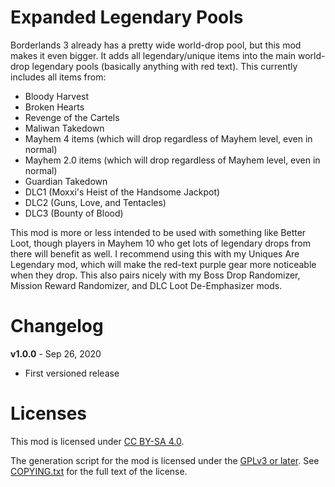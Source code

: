 Expanded Legendary Pools
========================

Borderlands 3 already has a pretty wide world-drop pool, but this mod makes it
even bigger.  It adds all legendary/unique items into the main world-drop
legendary pools (basically anything with red text).  This currently includes
all items from:

- Bloody Harvest
- Broken Hearts
- Revenge of the Cartels
- Maliwan Takedown
- Mayhem 4 items (which will drop regardless of Mayhem level, even in normal)
- Mayhem 2.0 items (which will drop regardless of Mayhem level, even in normal)
- Guardian Takedown
- DLC1 (Moxxi's Heist of the Handsome Jackpot)
- DLC2 (Guns, Love, and Tentacles)
- DLC3 (Bounty of Blood)

This mod is more or less intended to be used with something like Better Loot,
though players in Mayhem 10 who get lots of legendary drops from there will
benefit as well.  I recommend using this with my Uniques Are Legendary mod,
which will make the red-text purple gear more noticeable when they drop.
This also pairs nicely with my Boss Drop Randomizer, Mission Reward Randomizer,
and DLC Loot De-Emphasizer mods.

Changelog
=========

**v1.0.0** - Sep 26, 2020
 * First versioned release
 
Licenses
========

This mod is licensed under [CC BY-SA 4.0](https://creativecommons.org/licenses/by-sa/4.0/).

The generation script for the mod is licensed under the
[GPLv3 or later](https://www.gnu.org/licenses/quick-guide-gplv3.html).
See [COPYING.txt](../../COPYING.txt) for the full text of the license.

